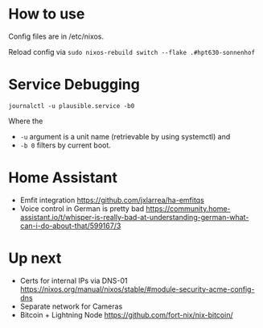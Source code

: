 # How to use

Config files are in /etc/nixos.

Reload config via
`sudo nixos-rebuild switch --flake .#hpt630-sonnenhof`

# Service Debugging

`journalctl -u plausible.service -b0`

Where the 
- `-u` argument is a unit name (retrievable by using systemctl) and
- `-b 0` filters by current boot.

# Home Assistant

- Emfit integration https://github.com/jxlarrea/ha-emfitqs
- Voice control in German is pretty bad https://community.home-assistant.io/t/whisper-is-really-bad-at-understanding-german-what-can-i-do-about-that/599167/3

# Up next

- Certs for internal IPs via DNS-01 https://nixos.org/manual/nixos/stable/#module-security-acme-config-dns
- Separate network for Cameras
- Bitcoin + Lightning Node https://github.com/fort-nix/nix-bitcoin/
